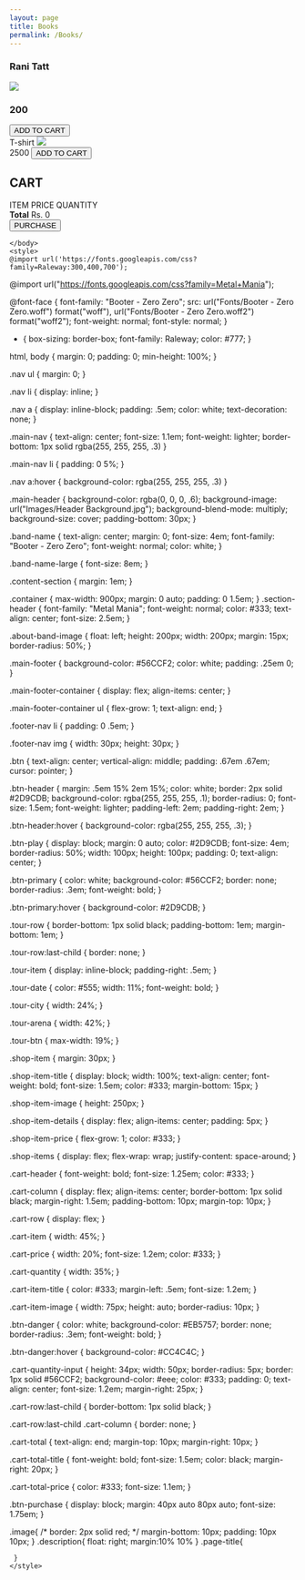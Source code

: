```yaml
---
layout: page
title: Books
permalink: /Books/
---
```

<!-- <body>
  <div class="container shop-items">
    <div class="image shop-item" id="1">
      <img src="../images/02.jpg" class="shop-item-image" alt="Rani Tatt" width="50%" height="50%">
      <div class="description">
      <h3 class="shop-item-title">Rani Tatt</h3>
      <div class="shop-item-details">
          <span class="shop-item-price"><h3>Price 250</h3></span>
    <button class="btn btn-primary shop-item-button" type="button">ADD TO CART</button>        </div>
      </div>
    </div>
    <div class="image 2" id="2">
      <img src="../images/03.jpg" alt="Rani Tatt" width="50%" height="50%">
      <div class="description">
      <h3>T shirt</h3>
      <h3>Price 2500</h3>
      <a class ="add-cart cart2" href ="#">Add Cart</a>
      </div>
      
 </div>

<style>
  .image{
      /* border: 2px solid red; */
      margin-bottom: 10px;
      padding: 10px 10px;
    }
    .description{
      float: right;
      margin:10% 10%
     }
     .page-title{
       
     }
  </style> -->

<html>
    <body>
        <section class="container content-section">
            <div class="shop-items">
                <div class="shop-item image" id="1">
                    <span class="shop-item-title"><h3>Rani Tatt</h3></span>
                    <img class="shop-item-image" src="../images/02.jpg">
                    <div class="shop-item-details">
                        <span class="shop-item-price"><h3>200</h3></span>
                        <button class="btn btn-primary shop-item-button" type="button">ADD TO CART</button>
                    </div>
                </div>
                <div class="shop-item">
                    <span class="shop-item-title">T-shirt</span>
                    <img class="shop-item-image" src="../images/03.jpg">
                    <div class="shop-item-details">
                        <span class="shop-item-price">2500</span>
                        <button class="btn btn-primary shop-item-button" type="button">ADD TO CART</button>
                    </div>
                </div>
            </div>
        </section>
        <section class="container content-section">
            <h2 class="section-header">CART</h2>
            <div class="cart-row">
                <span class="cart-item cart-header cart-column">ITEM</span>
                <span class="cart-price cart-header cart-column">PRICE</span>
                <span class="cart-quantity cart-header cart-column">QUANTITY</span>
            </div>
            <div class="cart-items">
            </div>
            <div class="cart-total">
                <strong class="cart-total-title">Total</strong>
                <span class="cart-total-price">Rs. 0</span>
            </div>
            <button class="btn btn-primary btn-purchase" type="button">PURCHASE</button>
        </section>
       
    </body>
    <style>
    @import url('https://fonts.googleapis.com/css?family=Raleway:300,400,700');
@import url("https://fonts.googleapis.com/css?family=Metal+Mania");

@font-face {
    font-family: "Booter - Zero Zero";
    src: url("Fonts/Booter - Zero Zero.woff") format("woff"),
         url("Fonts/Booter - Zero Zero.woff2") format("woff2");
    font-weight: normal;
    font-style: normal;
}

* {
    box-sizing: border-box;
    font-family: Raleway;
    color: #777;
}

html, body {
    margin: 0;
    padding: 0;
    min-height: 100%;
}

.nav ul {
    margin: 0;
}

.nav li {
    display: inline;
}

.nav a {
    display: inline-block;
    padding: .5em;
    color: white;
    text-decoration: none;
}

.main-nav {
    text-align: center;
    font-size: 1.1em;
    font-weight: lighter;
    border-bottom: 1px solid rgba(255, 255, 255, .3)
}

.main-nav li {
    padding: 0 5%;
}

.nav a:hover {
    background-color: rgba(255, 255, 255, .3)
}

.main-header {
    background-color: rgba(0, 0, 0, .6);
    background-image: url("Images/Header Background.jpg");
    background-blend-mode: multiply;
    background-size: cover;
    padding-bottom: 30px;
}

.band-name {
    text-align: center;
    margin: 0;
    font-size: 4em;
    font-family: "Booter - Zero Zero";
    font-weight: normal;
    color: white;
}

.band-name-large {
    font-size: 8em;
}

.content-section {
    margin: 1em;
}

.container {
    max-width: 900px;
    margin: 0 auto;
    padding: 0 1.5em;
}
.section-header {
    font-family: "Metal Mania";
    font-weight: normal;
    color: #333;
    text-align: center;
    font-size: 2.5em;
}

.about-band-image {
    float: left;
    height: 200px;
    width: 200px;
    margin: 15px;
    border-radius: 50%;
}

.main-footer {
    background-color: #56CCF2;
    color: white;
    padding: .25em 0;
}

.main-footer-container {
    display: flex;
    align-items: center;
}

.main-footer-container ul {
    flex-grow: 1;
    text-align: end;
}

.footer-nav li {
    padding: 0 .5em;
}

.footer-nav img {
    width: 30px;
    height: 30px;
}

.btn {
    text-align: center;
    vertical-align: middle;
    padding: .67em .67em;
    cursor: pointer;
}

.btn-header {
    margin: .5em 15% 2em 15%;
    color: white;
    border: 2px solid #2D9CDB;
    background-color: rgba(255, 255, 255, .1);
    border-radius: 0;
    font-size: 1.5em;
    font-weight: lighter;
    padding-left: 2em;
    padding-right: 2em;
}

.btn-header:hover {
    background-color: rgba(255, 255, 255, .3);
}

.btn-play {
    display: block;
    margin: 0 auto;
    color: #2D9CDB;
    font-size: 4em;
    border-radius: 50%;
    width: 100px;
    height: 100px;
    padding: 0;
    text-align: center;
}

.btn-primary {
    color: white;
    background-color: #56CCF2;
    border: none;
    border-radius: .3em;
    font-weight: bold;
}

.btn-primary:hover {
    background-color: #2D9CDB;
}

.tour-row {
    border-bottom: 1px solid black;
    padding-bottom: 1em;
    margin-bottom: 1em;
}

.tour-row:last-child {
    border: none;
}

.tour-item {
    display: inline-block;
    padding-right: .5em;
}

.tour-date {
    color: #555;
    width: 11%;
    font-weight: bold;
}

.tour-city {
    width: 24%;
}

.tour-arena {
    width: 42%;
}

.tour-btn {
    max-width: 19%;
}

.shop-item {
    margin: 30px;
}

.shop-item-title {
    display: block;
    width: 100%;
    text-align: center;
    font-weight: bold;
    font-size: 1.5em;
    color: #333;
    margin-bottom: 15px;
}

.shop-item-image {
    height: 250px;
}

.shop-item-details {
    display: flex;
    align-items: center;
    padding: 5px;
}

.shop-item-price {
    flex-grow: 1;
    color: #333;
}

.shop-items {
    display: flex;
    flex-wrap: wrap;
    justify-content: space-around;
}

.cart-header {
    font-weight: bold;
    font-size: 1.25em;
    color: #333;
}

.cart-column {
    display: flex;
    align-items: center;
    border-bottom: 1px solid black;
    margin-right: 1.5em;
    padding-bottom: 10px;
    margin-top: 10px;
}

.cart-row {
    display: flex;
}

.cart-item {
    width: 45%;
}

.cart-price {
    width: 20%;
    font-size: 1.2em;
    color: #333;
}

.cart-quantity {
    width: 35%;
}

.cart-item-title {
    color: #333;
    margin-left: .5em;
    font-size: 1.2em;
}

.cart-item-image {
    width: 75px;
    height: auto;
    border-radius: 10px;
}

.btn-danger {
    color: white;
    background-color: #EB5757;
    border: none;
    border-radius: .3em;
    font-weight: bold;
}

.btn-danger:hover {
    background-color: #CC4C4C;
}

.cart-quantity-input {
    height: 34px;
    width: 50px;
    border-radius: 5px;
    border: 1px solid #56CCF2;
    background-color: #eee;
    color: #333;
    padding: 0;
    text-align: center;
    font-size: 1.2em;
    margin-right: 25px;
}

.cart-row:last-child {
    border-bottom: 1px solid black;
}

.cart-row:last-child .cart-column {
    border: none;
}

.cart-total {
    text-align: end;
    margin-top: 10px;
    margin-right: 10px;
}

.cart-total-title {
    font-weight: bold;
    font-size: 1.5em;
    color: black;
    margin-right: 20px;
}

.cart-total-price {
    color: #333;
    font-size: 1.1em;
}

.btn-purchase {
    display: block;
    margin: 40px auto 80px auto;
    font-size: 1.75em;
}

.image{
      /* border: 2px solid red; */
      margin-bottom: 10px;
      padding: 10px 10px;
    }
    .description{
      float: right;
      margin:10% 10%
     }
     .page-title{
       
     }
    </style>
</html>
  
